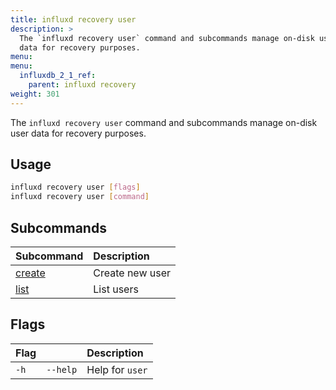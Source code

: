 ```yaml
---
title: influxd recovery user
description: >
  The `influxd recovery user` command and subcommands manage on-disk user 
  data for recovery purposes.
menu:
menu:
  influxdb_2_1_ref:
    parent: influxd recovery
weight: 301
---
```


The `influxd recovery user` command and subcommands manage on-disk user 
data for recovery purposes.

## Usage
```sh
influxd recovery user [flags]
influxd recovery user [command]
```

## Subcommands
| Subcommand                                                           | Description     |
| :------------------------------------------------------------------- | :-------------- |
| [create](/influxdb/v2.2/reference/cli/influxd/recovery/user/create/) | Create new user |
| [list](/influxdb/v2.2/reference/cli/influxd/recovery/user/list/)     | List users      |

## Flags
| Flag |          | Description     |
| :--- | :------- | :-------------- |
| `-h` | `--help` | Help for `user` |